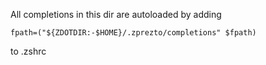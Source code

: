 All completions in this dir are autoloaded by adding

    fpath=("${ZDOTDIR:-$HOME}/.zprezto/completions" $fpath)

to .zshrc
